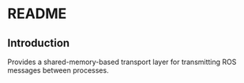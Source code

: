 # README #

## Introduction ##

Provides a shared-memory-based transport layer for transmitting ROS messages between processes.